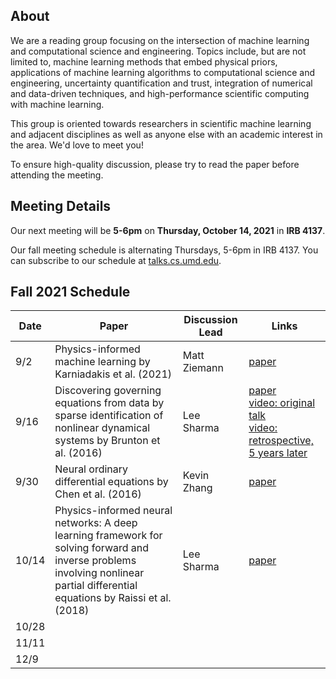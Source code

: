 ## About

We are a reading group focusing on the intersection of machine learning and computational science and engineering. Topics include, but are not limited to, machine learning methods that embed physical priors, applications of machine learning algorithms to computational science and engineering, uncertainty quantification and trust, integration of numerical and data-driven techniques, and high-performance scientific computing with machine learning.

This group is oriented towards researchers in scientific machine learning and adjacent disciplines as well as anyone else with an academic interest in the area. We'd love to meet you!

To ensure high-quality discussion, please try to read the paper before attending the meeting.

## Meeting Details

Our next meeting will be **5-6pm** on **Thursday, October 14, 2021** in **IRB 4137**.

Our fall meeting schedule is alternating Thursdays, 5-6pm in IRB 4137. You can subscribe to our schedule at [talks.cs.umd.edu](https://talks.cs.umd.edu/lists/33).

## Fall 2021 Schedule

| Date | Paper                                                          | Discussion Lead | Links                                                                                                                                |
|------|----------------------------------------------------------------|-----------------|--------------------------------------------------------------------------------------------------------------------------------------|
|  9/2  | Physics-informed machine learning by Karniadakis et al. (2021) | Matt Ziemann | [paper](https://www.brown.edu/research/projects/crunch/sites/brown.edu.research.projects.crunch/files/uploads/Nature-REviews_GK.pdf) |
|  9/16 | Discovering governing equations from data by sparse identification of nonlinear dynamical systems by Brunton et al. (2016) | Lee Sharma | [paper](https://www.pnas.org/content/pnas/113/15/3932.full.pdf) <br> [video: original talk](https://www.youtube.com/watch?v=gSCa78TIldg) <br> [video: retrospective, 5 years later](https://www.youtube.com/watch?v=NxAn0oglMVw) |
|  9/30 | Neural ordinary differential equations by Chen et al. (2016) | Kevin Zhang | [paper](https://arxiv.org/pdf/1806.07366.pdf) |
| 10/14 | Physics-informed neural networks: A deep learning framework for solving forward and inverse problems involving nonlinear partial differential equations by Raissi et al. (2018) | Lee Sharma | [paper](https://www.brown.edu/research/projects/crunch/sites/brown.edu.research.projects.crunch/files/uploads/Physics-informed%20neural%20networks_A%20deep%20learning%20framwork%20fir%20solving%20forward%20and%20inverse%20probelms%20involving%20nonlinear%20partial%20differential%20equations.pdf) |
| 10/28 | | | |
| 11/11 | | | |
| 12/9  | | | |
